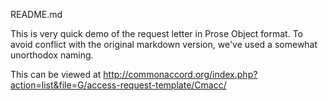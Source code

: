 README.md

This is very quick demo of the request letter in Prose Object format.  To avoid conflict with the original markdown version, we've used a somewhat unorthodox naming.

This can be viewed at http://commonaccord.org/index.php?action=list&file=G/access-request-template/Cmacc/
